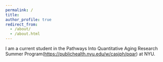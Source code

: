 ```yaml
---
permalink: /
title: 
author_profile: true
redirect_from: 
  - /about/
  - /about.html
---
```


I am a current student in the Pathways Into Quantitative Aging Research Summer Program(https://publichealth.nyu.edu/w/casjph/pqar) at NYU.

